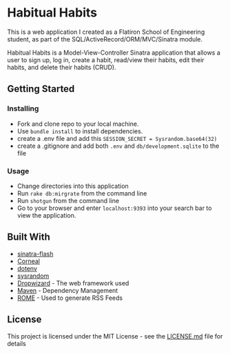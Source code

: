 # Habitual Habits

This is a web application I created as a Flatiron School of Engineering student, as part of the SQL/ActiveRecord/ORM/MVC/Sinatra module.

Habitual Habits is a Model-View-Controller Sinatra application that allows a user to sign up, log in, create a habit, read/view their habits, edit their habits, and delete their habits (CRUD).

## Getting Started

### Installing

- Fork and clone repo to your local machine.
- Use ```bundle install``` to install dependencies.
- create a .env file and add this ```SESSION_SECRET = Sysrandom.base64(32)```
- create a .gitignore and add both ```.env``` and 
```db/development.sqlite``` to the file 

### Usage

- Change directories into this application
- Run ```rake db:mirgrate``` from the command line
- Run ```shotgun``` from the command line 
- Go to your browser and enter ```localhost:9393``` into your search bar to view the application.

## Built With
* [sinatra-flash](https://github.com/SFEley/sinatra-flash)
* [Corneal](https://github.com/thebrianemory/corneal)
* [dotenv](https://github.com/motdotla/dotenv)
* [sysrandom](https://github.com/cryptosphere/sysrandom)
* [Dropwizard](http://www.dropwizard.io/1.0.2/docs/) - The web framework used
* [Maven](https://maven.apache.org/) - Dependency Management
* [ROME](https://rometools.github.io/rome/) - Used to generate RSS Feeds

## License

This project is licensed under the MIT License - see the [LICENSE.md](LICENSE.md) file for details


